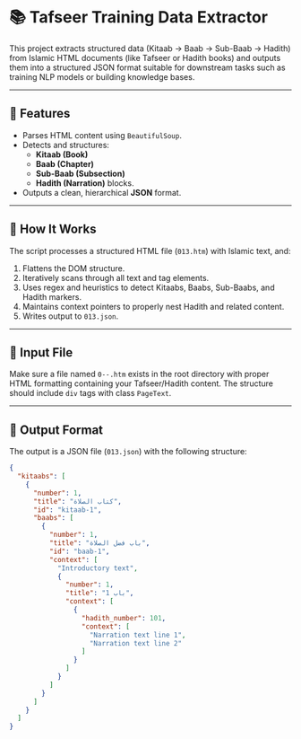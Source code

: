 # 📚 Tafseer Training Data Extractor

This project extracts structured data (Kitaab → Baab → Sub-Baab → Hadith) from Islamic HTML documents (like Tafseer or Hadith books) and outputs them into a structured JSON format suitable for downstream tasks such as training NLP models or building knowledge bases.

---

## 🔧 Features

- Parses HTML content using `BeautifulSoup`.
- Detects and structures:
  - **Kitaab (Book)**
  - **Baab (Chapter)**
  - **Sub-Baab (Subsection)**
  - **Hadith (Narration)** blocks.
- Outputs a clean, hierarchical **JSON** format.

---

## 🧠 How It Works

The script processes a structured HTML file (`013.htm`) with Islamic text, and:

1. Flattens the DOM structure.
2. Iteratively scans through all text and tag elements.
3. Uses regex and heuristics to detect Kitaabs, Baabs, Sub-Baabs, and Hadith markers.
4. Maintains context pointers to properly nest Hadith and related content.
5. Writes output to `013.json`.

---

## 📁 Input File

Make sure a file named `0--.htm` exists in the root directory with proper HTML formatting containing your Tafseer/Hadith content. The structure should include `div` tags with class `PageText`.

---

## 🧾 Output Format

The output is a JSON file (`013.json`) with the following structure:

```json
{
  "kitaabs": [
    {
      "number": 1,
      "title": "كتاب الصلاة",
      "id": "kitaab-1",
      "baabs": [
        {
          "number": 1,
          "title": "باب فضل الصلاة",
          "id": "baab-1",
          "context": [
            "Introductory text",
            {
              "number": 1,
              "title": "1 باب",
              "context": [
                {
                  "hadith_number": 101,
                  "context": [
                    "Narration text line 1",
                    "Narration text line 2"
                  ]
                }
              ]
            }
          ]
        }
      ]
    }
  ]
}

